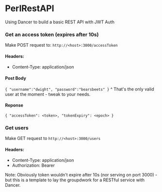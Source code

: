 # PerlRestAPI
Using Dancer to build a basic REST API with JWT Auth

### Get an access token (expires after 10s)
Make POST request to: `http://<host>:3000/accessToken`
#### Headers:
- Content-Type: application/json

#### Post Body
`
{
    "username":"dwight",
    "password":"bearsbeets"
}
`
^ That's the only valid user at the moment - tweak to your needs.

#### Reponse
`
{
    "accessToken": <token>,
    "tokenExpiry": <epoch>
}
`



### Get users
Make GET request to `http://<host>:3000/users`

#### Headers:
- Content-Type: application/json
- Authorization: Bearer <token>

Note: Obviously token wouldn't expire after 10s (nor serving on port 3000) - but this is a template to lay the groupdwork for a RESTful service with Dancer.





